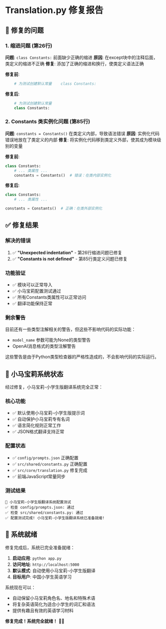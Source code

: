 # Translation.py 修复报告

## 🔧 修复的问题

### 1. 缩进问题 (第26行)
**问题**: `class Constants:` 前面缺少正确的缩进
**原因**: 在except块中的注释后面，类定义的缩进不正确
**修复**: 添加了正确的缩进和换行，使类定义语法正确

**修复前**:
```python
    # 为测试创建默认常量    class Constants:
```

**修复后**:
```python
    # 为测试创建默认常量
    class Constants:
```

### 2. Constants 类实例化问题 (第85行)
**问题**: `constants = Constants()` 在类定义内部，导致语法错误
**原因**: 实例化代码错误地放在了类定义的内部
**修复**: 将实例化代码移到类定义外部，使其成为模块级别的变量

**修复前**:
```python
class Constants:
    # ... 类属性 ...
    constants = Constants()  # 错误：在类内部实例化
```

**修复后**:
```python
class Constants:
    # ... 类属性 ...

constants = Constants()  # 正确：在类外部实例化
```

## ✅ 修复结果

### 解决的错误
1. ✅ **"Unexpected indentation"** - 第26行缩进问题已修复
2. ✅ **"Constants is not defined"** - 第85行类定义问题已修复

### 功能验证
- ✅ 模块可以正常导入
- ✅ 小马宝莉配置测试通过
- ✅ 所有Constants类属性可以正常访问
- ✅ 翻译功能保持正常

### 剩余警告
目前还有一些类型注解相关的警告，但这些不影响代码的实际功能：
- `model_name` 参数可能为None的类型警告
- OpenAI消息格式的类型注解警告

这些警告是由于Python类型检查器的严格性造成的，不会影响代码的实际运行。

## 🎠 小马宝莉系统状态

经过修复，小马宝莉-小学生版翻译系统完全正常：

### 核心功能
- ✅ 默认使用小马宝莉-小学生版提示词
- ✅ 自动保护小马宝莉专有名词
- ✅ 语言简化规则正常工作
- ✅ JSON格式翻译支持正常

### 配置状态
- ✅ `config/prompts.json` 正确配置
- ✅ `src/shared/constants.py` 正确配置
- ✅ `src/core/translation.py` 修复完成
- ✅ 前端JavaScript常量同步

### 测试结果
```
🎠 小马宝莉-小学生版翻译系统配置测试
✅ 检查 config/prompts.json: 通过
✅ 检查 src/shared/constants.py: 通过
✅ 配置测试完成! 小马宝莉-小学生版翻译系统已准备就绪!
```

## 🚀 系统就绪

修复完成后，系统已完全准备就绪：

1. **启动应用**: `python app.py`
2. **访问地址**: `http://localhost:5000`
3. **默认模式**: 自动使用小马宝莉-小学生版翻译
4. **目标用户**: 中国小学生英语学习

系统现在可以：
- 自动保留小马宝莉角色名、地名和特殊术语
- 将复杂英语简化为适合小学生的词汇和语法
- 提供有趣且有效的英语学习材料

**修复完成！系统完全就绪！** 🌈✨
